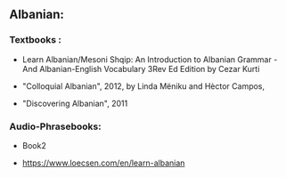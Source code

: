 
## Albanian:

### Textbooks :

 * Learn Albanian/Mesoni Shqip: An Introduction to Albanian Grammar - And Albanian-English Vocabulary 3Rev Ed Edition
by Cezar Kurti

 * "Colloquial Albanian", 2012, by Linda Mëniku and Hèctor Campos, 
 * "Discovering Albanian", 2011


### Audio-Phrasebooks:

 * Book2

 * https://www.loecsen.com/en/learn-albanian


